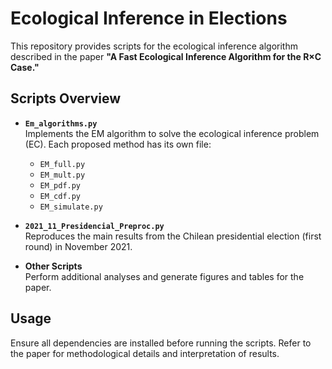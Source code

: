 # Ecological Inference in Elections

This repository provides scripts for the ecological inference algorithm described in the paper **"A Fast Ecological Inference Algorithm for the R×C Case."**

## Scripts Overview

- **`Em_algorithms.py`**  
  Implements the EM algorithm to solve the ecological inference problem (EC). Each proposed method has its own file:
  - `EM_full.py`
  - `EM_mult.py`
  - `EM_pdf.py`
  - `EM_cdf.py`
  - `EM_simulate.py`

- **`2021_11_Presidencial_Preproc.py`**  
  Reproduces the main results from the Chilean presidential election (first round) in November 2021.

- **Other Scripts**  
  Perform additional analyses and generate figures and tables for the paper.

## Usage
Ensure all dependencies are installed before running the scripts. Refer to the paper for methodological details and interpretation of results.
